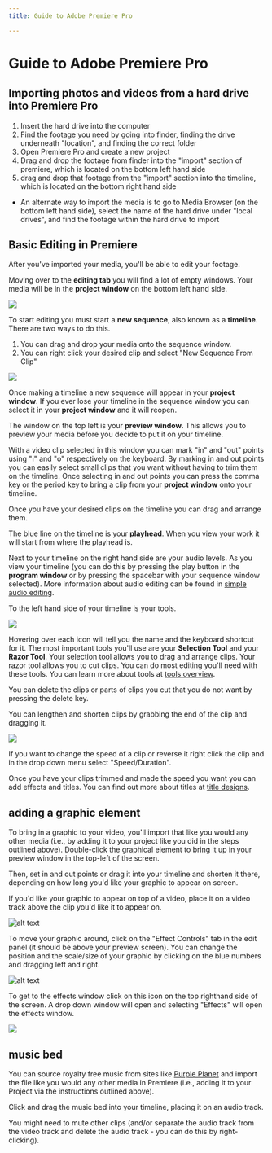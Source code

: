 ```yaml
---
title: Guide to Adobe Premiere Pro

---
```


# Guide to Adobe Premiere Pro

## Importing photos and videos from a hard drive into Premiere Pro
1. Insert the hard drive into the computer 
2. Find the footage you need by going into finder, finding the drive underneath "location", and finding the correct folder
3. Open Premiere Pro and create a new project 
4. Drag and drop the footage from finder into the "import" section of premiere, which is located on the bottom left hand side
5. drag and drop that footage from the "import" section into the timeline, which is located on the bottom right hand side 

* An alternate way to import the media is to go to Media Browser (on the bottom left hand side), select the name of the hard drive under "local drives", and find the footage within the hard drive to import


## Basic Editing in Premiere

After you've imported your media, you'll be able to edit your footage.

Moving over to the **editing tab** you will find a lot of empty windows. Your media will be in the **project window** on the bottom left hand side. 

![](https://i.imgur.com/alRzQ3h.png)

To start editing you must start a **new sequence**, also known as a **timeline**. There are two ways to do this. 

1) You can drag and drop your media onto the sequence window. 
2) You can right click your desired clip and select "New Sequence From Clip"

![](https://i.imgur.com/N8PyhjS.png)

Once making a timeline a new sequence will appear in your **project window**. If you ever lose your timeline in the sequence window you can select it in your **project window** and it will reopen. 

The window on the top left is your **preview window**. This allows you to preview your media before you decide to put it on your timeline. 

With a video clip selected in this window you can mark "in" and "out" points using "i" and "o" respectively on the keyboard. By marking in and out points you can easily select small clips that you want without having to trim them on the timeline. Once selecting in and out points you can press the comma key or the period key to bring a clip from your **project window** onto your timeline.

Once you have your desired clips on the timeline you can drag and arrange them. 

The blue line on the timeline is your **playhead**. When you view your work it will start from where the playhead is.

Next to your timeline on the right hand side are your audio levels. As you view your timeline (you can do this by pressing the play button in the **program window** or by pressing the spacebar with your sequence window selected). More information about audio editing can be found in [simple audio editing](/97VCtFwBRx-88j2kbgV3Vw).

To the left hand side of your timeline is your tools.

![](https://i.imgur.com/tOzZtih.png) 

Hovering over each icon will tell you the name and the keyboard shortcut for it. The most important tools you'll use are your **Selection Tool** and your **Razor Tool**. Your selection tool allows you to drag and arrange clips. Your razor tool allows you to cut clips. You can do most editing you'll need with these tools. You can learn more about tools at [tools overview](/XBz0aeliSG6O8oooM_bsAQ).

You can delete the clips or parts of clips you cut that you do not want by pressing the delete key. 

You can lengthen and shorten clips by grabbing the end of the clip and dragging it. 

![](https://i.imgur.com/FbY0Fyq.png)

If you want to change the speed of a clip or reverse it right click the clip and in the drop down menu select "Speed/Duration". 

Once you have your clips trimmed and made the speed you want you can add effects and titles. You can find out more about titles at [title designs](/TfMrwzoDSUWBc3WvrHCDKQ).

## adding a graphic element

To bring in a graphic to your video, you'll import that like you would any other media (i.e., by adding it to your project like you did in the steps outlined above). Double-click the graphical element to bring it up in your preview window in the top-left of the screen.

Then, set in and out points or drag it into your timeline and shorten it there, depending on how long you'd like your graphic to appear on screen.

If you'd like your graphic to appear on top of a video, place it on a video track above the clip you'd like it to appear on. 

![alt text](https://files.slack.com/files-pri/T0HTW3H0V-F049QBXFWAU/screen_shot_2022-11-01_at_1.03.56_pm.png?pub_secret=0fd3445bc9)

To move your graphic around, click on the "Effect Controls" tab in the edit panel (it should be above your preview screen). You can change the position and the scale/size of your graphic by clicking on the blue numbers and dragging left and right. 

![alt text](https://files.slack.com/files-pri/T0HTW3H0V-F048UNE1LRL/screen_shot_2022-11-01_at_2.54.30_pm.png?pub_secret=06d28a7522)

To get to the effects window click on this icon on the top righthand side of the screen. A drop down window will open and selecting "Effects" will open the effects window.

![](https://i.imgur.com/HiEvH3Z.png)

## music bed

You can source royalty free music from sites like [Purple Planet](https://www.purple-planet.com/) and import the file like you would any other media in Premiere (i.e., adding it to your Project via the instructions outlined above).

Click and drag the music bed into your timeline, placing it on an audio track.

You might need to mute other clips (and/or separate the audio track from the video track and delete the audio track - you can do this by right-clicking).
